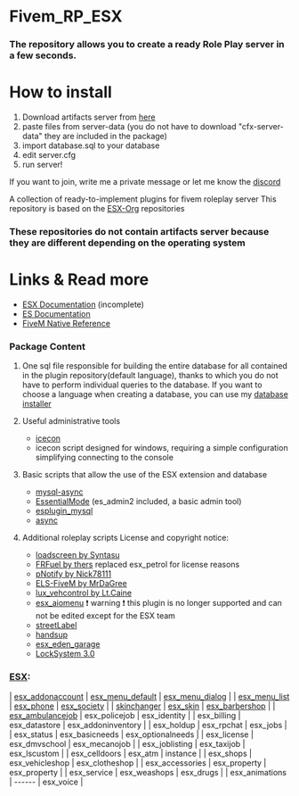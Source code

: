 # Fivem_RP_ESX

### The repository allows you to create a ready Role Play server in a few seconds.
# How to install
1. Download artifacts server from [here](https://docs.fivem.net/server/)
2. paste files from server-data (you do not have to download "cfx-server-data" they are included in the package)
3. import database.sql to your database
4. edit server.cfg
5. run server!


If you want to join, write me a private message or let me know the [discord](https://discord.gg/TRWXRDw)

A collection of ready-to-implement plugins for fivem roleplay server
This repository is based on the [ESX-Org](https://github.com/ESX-Org) repositories
### These repositories do not contain artifacts server because they are different depending on the operating system

# Links & Read more
- [ESX Documentation](https://esx-org.github.io/) (incomplete)
- [ES Documentation](https://docs.essentialmode.com/)
- [FiveM Native Reference](https://runtime.fivem.net/doc/reference.html)

### Package Content
1. One sql file responsible for building the entire database for all contained in the plugin repository(default language), thanks to which you do not have to perform individual queries to the database. If you want to choose a language when creating a database, you can use my [database installer](https://zelkowski.pl/fivem/)
2. Useful administrative tools
     - [icecon](https://github.com/icedream/icecon/releases)
     - icecon script designed for windows, requiring a simple configuration simplifying connecting to the console
	 
3. Basic scripts that allow the use of the ESX extension and database
     - [mysql-async](https://github.com/brouznouf/fivem-mysql-async/releases/latest)
     - [EssentialMode](https://essentialmode.com/) (es_admin2 included, a basic admin tool)
     - [esplugin_mysql](https://forum.fivem.net/t/release-essentialmode-base/3665/1181)
     - [async](https://github.com/ESX-Org/async/releases/latest) 
	 
4. Additional roleplay scripts 
License and copyright notice:
     - [loadscreen by Syntasu](https://github.com/Syntasu/synn-loadscreen)
	 - [FRFuel by thers](https://github.com/thers/FRFuel) replaced esx_petrol for license reasons
	 - [pNotify by Nick78111](https://github.com/Nick78111/pNotify)
	 - [ELS-FiveM by MrDaGree](https://github.com/MrDaGree/ELS-FiveM)
	 - [lux_vehcontrol by Lt.Caine](https://forum.fivem.net/t/release-luxart-vehicle-control/17304)
	 - [esx_aiomenu](https://github.com/ArkSeyonet/esx_aiomenu) :exclamation: warning :exclamation: this plugin is no longer supported and can not be edited except for the ESX team
	 - [streetLabel](https://github.com/lowheartrate/streetLabel)
	 - [handsup](https://github.com/KadDarem/Walkable-Hands-Up)
	 - [esx_eden_garage](https://github.com/snyx95/esx_eden_garage)
	 - [LockSystem 3.0](https://github.com/Deediezi/FiveM_LockSystem)
	 
### [ESX](https://github.com/ESX-Org): 
| [esx_addonaccount](https://github.com/ESX-Org/esx_addonaccount) | [esx_menu_default](https://github.com/ESX-Org/esx_menu_default) | [esx_menu_dialog](https://github.com/ESX-Org/esx_menu_dialog) |
| [esx_menu_list](https://github.com/ESX-Org/esx_menu_list) | [esx_phone](https://github.com/ESX-Org/esx_phone) | [esx_society](https://github.com/ESX-Org/esx_society) |
| [skinchanger](https://github.com/ESX-Org/skinchanger) | [esx_skin](https://github.com/ESX-Org/esx_skin) | [esx_barbershop](https://github.com/ESX-Org/esx_barbershop) |
| [esx_ambulancejob](https://github.com/ESX-Org/esx_ambulancejob) | esx_policejob | esx_identity |
| esx_billing | esx_datastore | esx_addoninventory |
| esx_holdup | esx_rpchat | esx_jobs |
| esx_status | esx_basicneeds | esx_optionalneeds |
| esx_license | esx_dmvschool | esx_mecanojob |
| esx_joblisting | esx_taxijob | esx_lscustom |
| esx_celldoors | esx_atm | instance |
| esx_shops | esx_vehicleshop | esx_clotheshop |
| esx_accessories | esx_property | esx_property |
| esx_service | esx_weashops | esx_drugs |
| esx_animations | ------ | esx_voice |


